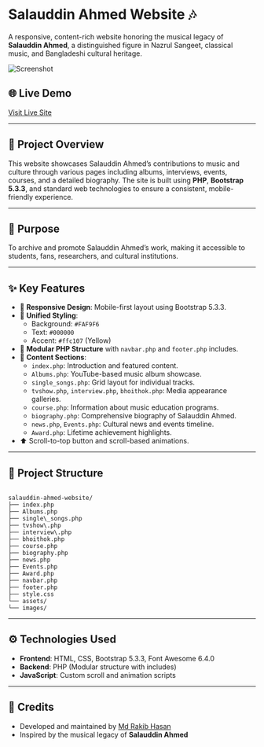 # Salauddin Ahmed Website 🎶

A responsive, content-rich website honoring the musical legacy of **Salauddin Ahmed**, a distinguished figure in Nazrul Sangeet, classical music, and Bangladeshi cultural heritage.

![Screenshot](https://via.placeholder.com/1000x400?text=Project+Screenshot) <!-- Replace with actual screenshot URL -->

## 🌐 Live Demo

[Visit Live Site](https://yourdomain.com) <!-- Replace with actual link or remove if not hosted -->

---

## 📌 Project Overview

This website showcases Salauddin Ahmed’s contributions to music and culture through various pages including albums, interviews, events, courses, and a detailed biography. The site is built using **PHP**, **Bootstrap 5.3.3**, and standard web technologies to ensure a consistent, mobile-friendly experience.

---

## 🎯 Purpose

To archive and promote Salauddin Ahmed’s work, making it accessible to students, fans, researchers, and cultural institutions.

---

## ✨ Key Features

- 🔁 **Responsive Design**: Mobile-first layout using Bootstrap 5.3.3.
- 🎨 **Unified Styling**:  
  - Background: `#FAF9F6`  
  - Text: `#000000`  
  - Accent: `#ffc107` (Yellow)
- 📄 **Modular PHP Structure** with `navbar.php` and `footer.php` includes.
- 📰 **Content Sections**:
  - `index.php`: Introduction and featured content.
  - `Albums.php`: YouTube-based music album showcase.
  - `single_songs.php`: Grid layout for individual tracks.
  - `tvshow.php`, `interview.php`, `bhoithok.php`: Media appearance galleries.
  - `course.php`: Information about music education programs.
  - `biography.php`: Comprehensive biography of Salauddin Ahmed.
  - `news.php`, `Events.php`: Cultural news and events timeline.
  - `Award.php`: Lifetime achievement highlights.
- ⬆️ Scroll-to-top button and scroll-based animations.

---

## 📁 Project Structure

```

salauddin-ahmed-website/
├── index.php
├── Albums.php
├── single\_songs.php
├── tvshow\.php
├── interview\.php
├── bhoithok.php
├── course.php
├── biography.php
├── news.php
├── Events.php
├── Award.php
├── navbar.php
├── footer.php
├── style.css
└── assets/
└── images/

````

---

## ⚙️ Technologies Used

- **Frontend**: HTML, CSS, Bootstrap 5.3.3, Font Awesome 6.4.0
- **Backend**: PHP (Modular structure with includes)
- **JavaScript**: Custom scroll and animation scripts

---


## 🙌 Credits

* Developed and maintained by [Md Rakib Hasan](https://github.com/yourusername)
* Inspired by the musical legacy of **Salauddin Ahmed**

